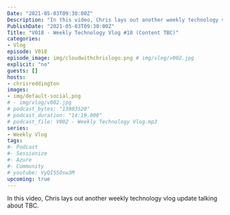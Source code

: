 ```yaml
---
Date: "2021-05-03T09:30:00Z"
Description: "In this video, Chris lays out another weekly technology vlog update talking about TBC"
PublishDate: "2021-05-03T09:30:00Z"
Title: "V018 - Weekly Technology Vlog #18 (Content TBC)"
categories:
- Vlog
episode: V018
episode_image: img/cloudwithchrislogo.png # img/vlog/v002.jpg
explicit: "no"
guests: []
hosts:
- chrisreddington
images:
- img/default-social.png
# - img/vlog/v002.jpg
# podcast_bytes: "13803520"
# podcast_duration: "14:19.000"
# podcast_file: V002 - Weekly Technology Vlog.mp3
series:
- Weekly Vlog
tags:
#- Podcast
#- Sessionize
#- Azure
#- Community
# youtube: VyQI5SOsw3M
upcoming: true
---
```

In this video, Chris lays out another weekly technology vlog update talking about TBC.